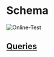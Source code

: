 # Schema

![Online-Test](https://user-images.githubusercontent.com/101666279/229906206-be381e3f-11bd-4975-88c3-28bde675493b.png)


## [Queries](https://github.com/ZabiyakaDaniil/SQL/blob/main/Stepik.org/SQL%20simulator/Online-Test/Online-Test.sql)
